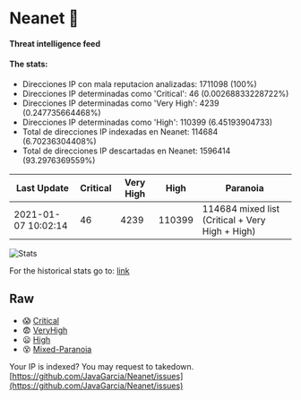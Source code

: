 # Neanet :hocho:
#### Threat intelligence feed
#### The stats:

- Direcciones IP con mala reputacion analizadas: 1711098 (100%)
- Direcciones IP determinadas como 'Critical':  46 (0.00268833228722%)
- Direcciones IP determinadas como 'Very High':  4239 (0.247735664468%)
- Direcciones IP determinadas como 'High':  110399 (6.45193904733)
- Total de direcciones IP indexadas en Neanet:  114684 (6.70236304408%)
- Total de direcciones IP descartadas en Neanet:  1596414 (93.2976369559%)

| Last Update | Critical | Very High | High | Paranoia |
| --- | --- | --- | --- | --- |
| 2021-01-07 10:02:14 | 46 | 4239 | 110399 | 114684 mixed list (Critical + Very High + High)|

![Stats](https://docs.google.com/spreadsheets/d/e/2PACX-1vSnaNMIXVabIpDJjufMlzH7poXnshF3mgd8Is1g9ytUEzVsP5my4Trn8f-xkoLLQ38xpL3HtmUexLo6/pubchart?oid=501124687&format=image)

For the historical stats go to: [link](/stats.csv)
## Raw
- :scream: [Critical](https://raw.githubusercontent.com/JavaGarcia/Neanet/master/blacklists/neanet_critical.txt)
- :fearful: [VeryHigh](https://raw.githubusercontent.com/JavaGarcia/Neanet/master/blacklists/neanet_veryHigh.txtt)
- :frowning: [High](https://raw.githubusercontent.com/JavaGarcia/Neanet/master/blacklists/neanet_high.txt)
- :dizzy_face: [Mixed-Paranoia](https://raw.githubusercontent.com/JavaGarcia/Neanet/master/blacklists/neanet_all.txt)


Your IP is indexed? You may request to takedown. [https://github.com/JavaGarcia/Neanet/issues](https://github.com/JavaGarcia/Neanet/issues)
























































































































































































































































































































































































































































































































































































































































































































































































































































































































































































































































































































































































































































































































































































































































































































































































































































































































































































































































































































































































































































































































































































































































































































































































































































































































































































































































































































































































































































































































































































































































































































































































































































































































































































































































